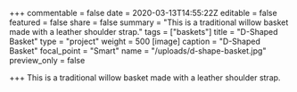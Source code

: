 +++
commentable = false
date = 2020-03-13T14:55:22Z
editable = false
featured = false
share = false
summary = "This is a traditional willow basket made with a leather shoulder strap."
tags = ["baskets"]
title = "D-Shaped Basket"
type = "project"
weight = 500
[image]
caption = "D-Shaped Basket"
focal_point = "Smart"
name = "/uploads/d-shape-basket.jpg"
preview_only = false

+++
This is a traditional willow basket made with a leather shoulder strap.
